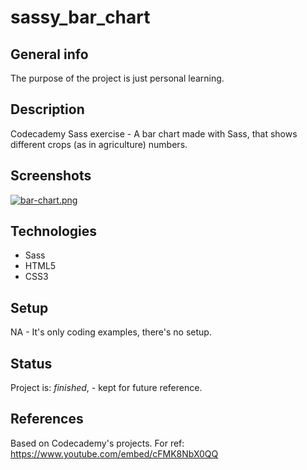 # sassy_bar_chart

## General info
The purpose of the project is just personal learning. 

## Description
Codecademy Sass exercise - A bar chart made with Sass, that shows different crops (as in agriculture) numbers.

## Screenshots
[![bar-chart.png](https://i.postimg.cc/Kz0kfTGz/bar-chart.png)](https://postimg.cc/S2zxNJzF)


## Technologies
* Sass
* HTML5
* CSS3

## Setup
NA - It's only coding examples, there's no setup.

## Status
Project is:  _finished_, - kept for future reference.

## References
Based on Codecademy's projects. For ref: https://www.youtube.com/embed/cFMK8NbX0QQ
